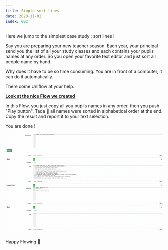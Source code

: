 ```yaml
---
title: Simple sort lines
date: 2020-11-02
index: 002
---
```


Here we jump to the simplest case study : sort lines !

Say you are preparing your new teacher season. Each year, your principal send you the list of all your study classes and each contains your pupils names at any order.
So you open your favorite text editor and just sort all people name by hand.

Why does it have to be so time consuming. You are in front of a computer, it can do it automatically.

There come Uniflow at your help.

**[Look at the nice Flow we created](https://uniflow.io/public/feed/simple-sort-line)**

In this Flow, you just copy all you pupils names in any order, then you push "Play button".
Tada 🍿 all names were sorted in alphabetical order at the end.
Copy the result and report it to your text selection.

You are done !

![animated](images/animated.gif)

Happy Flowing 🚀